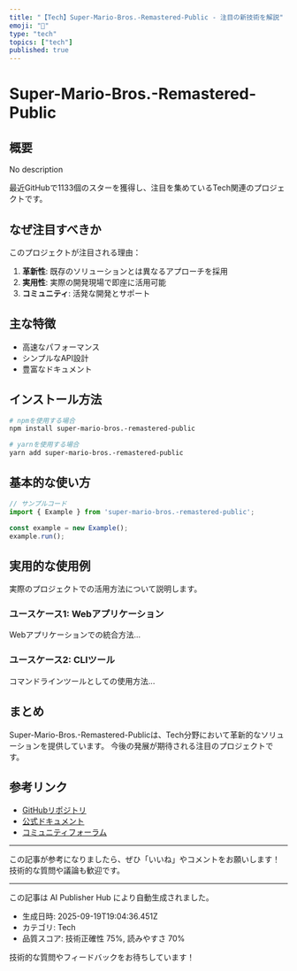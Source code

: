 ```yaml
---
title: "【Tech】Super-Mario-Bros.-Remastered-Public - 注目の新技術を解説"
emoji: "🎉"
type: "tech"
topics: ["tech"]
published: true
---
```


# Super-Mario-Bros.-Remastered-Public

## 概要

No description

最近GitHubで1133個のスターを獲得し、注目を集めているTech関連のプロジェクトです。

## なぜ注目すべきか

このプロジェクトが注目される理由：

1. **革新性**: 既存のソリューションとは異なるアプローチを採用
2. **実用性**: 実際の開発現場で即座に活用可能
3. **コミュニティ**: 活発な開発とサポート

## 主な特徴

- 高速なパフォーマンス
- シンプルなAPI設計
- 豊富なドキュメント

## インストール方法

```bash
# npmを使用する場合
npm install super-mario-bros.-remastered-public

# yarnを使用する場合
yarn add super-mario-bros.-remastered-public
```

## 基本的な使い方

```javascript
// サンプルコード
import { Example } from 'super-mario-bros.-remastered-public';

const example = new Example();
example.run();
```

## 実用的な使用例

実際のプロジェクトでの活用方法について説明します。

### ユースケース1: Webアプリケーション

Webアプリケーションでの統合方法...

### ユースケース2: CLIツール

コマンドラインツールとしての使用方法...

## まとめ

Super-Mario-Bros.-Remastered-Publicは、Tech分野において革新的なソリューションを提供しています。
今後の発展が期待される注目のプロジェクトです。

## 参考リンク

- [GitHubリポジトリ](https://github.com/JHDev2006/Super-Mario-Bros.-Remastered-Public)
- [公式ドキュメント](https://github.com/JHDev2006/Super-Mario-Bros.-Remastered-Public#readme)
- [コミュニティフォーラム](https://github.com/JHDev2006/Super-Mario-Bros.-Remastered-Public/discussions)

---

この記事が参考になりましたら、ぜひ「いいね」やコメントをお願いします！
技術的な質問や議論も歓迎です。

---

この記事は AI Publisher Hub により自動生成されました。
- 生成日時: 2025-09-19T19:04:36.451Z
- カテゴリ: Tech
- 品質スコア: 技術正確性 75%, 読みやすさ 70%

技術的な質問やフィードバックをお待ちしています！